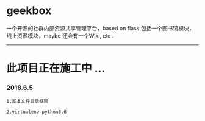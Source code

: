 # geekbox
一个开源的社群内部资源共享管理平台，based on flask,包括一个图书馆模块，线上资源模块，maybe 还会有一个Wiki, etc .

---

# 此项目正在施工中 ...

### 2018.6.5

	1.基本文件目录框架

	2.virtualenv-python3.6